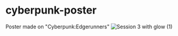 # cyberpunk-poster
Poster made on "Cyberpunk:Edgerunners"
![Session 3 with glow (1)](https://github.com/user-attachments/assets/eb5216f7-6373-480b-844a-1fe3294312b2)
